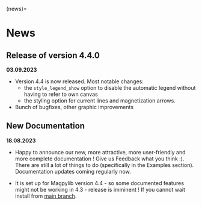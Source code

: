 (news)=

# News

## Release of version 4.4.0
**03.09.2023**

- Version 4.4 is now released. Most notable changes:
    - the `style_legend_show` option to disable the automatic legend without having to refer to own canvas
    - the styling option for current lines and magnetization arrows.
- Bunch of bugfixes, other graphic improvements

## New Documentation
**18.08.2023**

- Happy to announce our new, more attractive, more user-friendly and more complete documentation ! Give us Feedback what you think :). There are still a lot of things to do (specifically in the Examples section). Documentation updates coming regularly now.

- It is set up for Magpylib version 4.4 - so some documented features might not be working in 4.3 - release is imminent ! If you cannot wait install from  [main branch](https://github.com/magpylib/magpylib).
